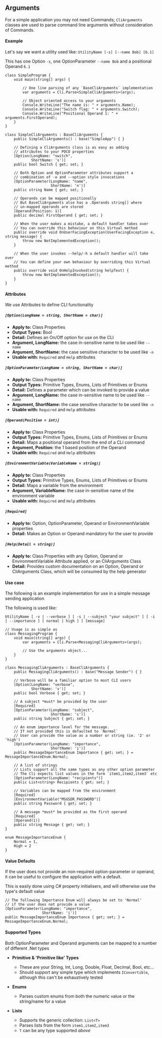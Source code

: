 ## Arguments

For a simple application you may not need Commands; `CliArguments` classes are used
to parse command line arguments without consideration of Commands.

#### Example

Let's say we want a utility used like: `UtilityName [-s] [--name Bob] [6.1]`

This has one Option `-s`, one OptionParameter `--name Bob` and a positional Operand `6.1`

    class SimpleProgram {
        void main(string[] args) {

            // One line parsing of any `BaseCliArguments` implementation
            var arguments = Cli.Parse<SimpleCliArguments>(args);

            // Object oriented access to your arguments
            Console.WriteLine("The name is: " + arguments.Name);
            Console.WriteLine("Switch flag: " + arguments.Switch);
            Console.WriteLine("Positional Operand 1: " + arguments.FirstOperand);
        }
    }

    class SimpleCliArguments : BaseCliArguments {
        public SimpleCliArguments() : base("SimpleApp") { }

        // Defining a CliArguments class is as easy as adding 
        // attributes to your POCO properties
        [Option(LongName: "switch",
                ShortName: 's')]
        public bool Switch { get; set; }

        // Both Option and OptionParameter attributes support a 
        // combination of -o and --option style invocations
        [OptionParameter(LongName: "name",
                         ShortName: 'n')]
        public string Name { get; set; }

        // Operands can be mapped positionally
        // But BaseCliArguments also has a .Operands string[] where 
        // un-mapped operands are stored
        [Operand(Position: 1)]
        public decimal FirstOperand { get; set; }

        // When the user makes a mistake, a default handler takes over
        // You can override this behaviour on this Virtual method
        public override void OnUserFacingException(UserFacingException e, string message) {
            throw new NotImplementedException();
        }

        // When the user invokes --help/-h a default handler will take over
        // You can define your own behaviour by overriding this Virtual method
        public override void OnHelpInvoked(string helpText) {
            throw new NotImplementedException();
        }
    }

#### Attributes

We use Attributes to define CLI functionality

##### `[Option(LongName = string, ShortName = char)]`
* **Apply to:** Class Properties
* **Output Types:** Bool
* **Detail:** Defines an On/Off option for use on the CLI
* **Argument, LongName:** the case in-sensitive name to be used like `--name`
* **Argument, ShortName:** the case sensitive character to be used like `-n`
* **Usable with:** `Required` and `Help` attributes

##### `[OptionParameter(LongName = string, ShortName = char)]`
* **Apply to:** Class Properties
* **Output Types:** Primitive Types, Enums, Lists of Primitives or Enums
* **Detail:** Defines a parameter which can be invoked to provide a value
* **Argument, LongName:** the case in-sensitive name to be used like `--name`
* **Argument, ShortName:** the case sensitive character to be used like `-n`
* **Usable with:** `Required` and `Help` attributes

##### `[Operand(Position = int)]`
* **Apply to:** Class Properties
* **Output Types:** Primitive Types, Enums, Lists of Primitives or Enums
* **Detail:** Maps a positional operand from the end of a CLI command
* **Argument, Position:** the 1 based position of the Operand
* **Usable with:** `Required` and `Help` attributes

##### `[EnvironmentVariable(VariableName = string)]`
* **Apply to:** Class Properties
* **Output Types:** Primitive Types, Enums, Lists of Primitives or Enums
* **Detail:** Maps a variable from the environment
* **Argument, VariableName:** the case in-sensitive name of the environment variable
* **Usable with:** `Required` and `Help` attributes

##### `[Required]`
* **Apply to:** Option, OptionParameter, Operand or EnvironmentVariable properties
* **Detail:** Makes an Option or Operand mandatory for the user to provide

##### `[Help(Detail = string)]`
* **Apply to:** Class Properties with any Option, Operand or EnvironmentVariable Attribute applied, or an CliArguments Class
* **Detail:** Provides custom documentation on an Option, Operand or CliArguments Class, which will be consumed by the help generator

#### Use case

The following is an example implementation for use in a simple message sending application

The following is used like:

`UtilityName [ -v | --verbose ] [ -s | --subject "your subject" ] [ -i | --importance ] [ normal | high ] ] [message]`

    // Usage is as simple as
    class MessagingProgram {
        void main(string[] args) {
            var arguments = Cli.Parse<MessagingCliArguments>(args);

            // Use the arguments object...
        }
    }

    class MessagingCliArguments : BaseCliArguments {
        public MessagingCliArguments() : base("Message Sender") { }

        // Verbose will be a familiar option to most CLI users
        [Option(LongName: "verbose",
                ShortName: 'v')]
        public bool Verbose { get; set; }

        // A subject *must* be provided by the user 
        [Required]
        [OptionParameter(LongName: "subject",
                         ShortName: 's')]
        public string Subject { get; set; }

        // An enum importance level for the message.
        // If not provided this is defaulted to `Normal`
        // User can provide the value as a number or string (ie. '2' or 'high')
        [OptionParameter(LongName: "importance",
                         ShortName: 'i')]
        public MessageImportanceEnum Importance { get; set; } = MessageImportanceEnum.Normal;

        // A list of strings
        // Lists support all the same types as any other option parameter
        // The Cli expects list values in the form `item1,item2,item3` etc
        [OptionParameter(LongName: "recipients")]
        public List<string> Recipients { get; set; }

        // Variables can be mapped from the environment
        [Required]
        [EnvironmentVariable("MSGSDR_PASSWORD")]
        public string Password { get; set; }

        // A message *must* be provided as the first operand
        [Required]
        [Operand(1)]
        public string Message { get; set; }
    }

    enum MessageImportanceEnum {
        Normal = 1,
        High = 2
    }

#### Value Defaults

If the user does not provide an non-required option-parameter or operand,
it can be useful to configure the application with a default.

This is easily done using C# property initialisers,
and will otherwise use the type's default value


    // The following Importance Enum will always be set to 'Normal'
    // if the user does not provide a value
    [OptionParameter(LongName: "importance",
                     ShortName: 'i')]
    public MessageImportanceEnum Importance { get; set; } = MessageImportanceEnum.Normal;


#### Supported Types

Both OptionParameter and Operand arguments can be mapped to a number of different .Net types

* **Primitive & 'Primitive like' Types**
    * These are your String, Int, Long, Double, Float, Decimal, Bool, etc...
    * Should support any simple type which implements `IConvertible`, although this can't be exhaustively tested

* **Enums**
    * Parses custom enums from both the numeric value or the string/name for a value

* **Lists**
    * Supports the generic collection: `List<T>`
    * Parses lists from the form `item1,item2,item3`
    * `T` can be any type supported *above*